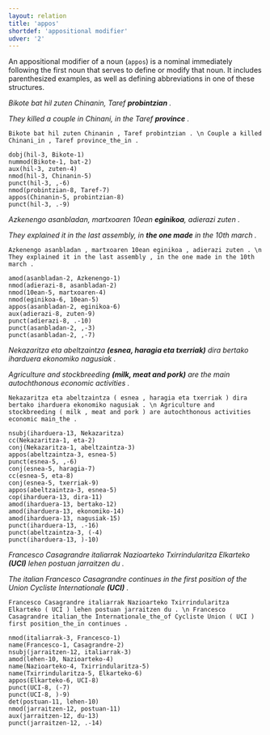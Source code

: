 ```yaml
---
layout: relation
title: 'appos'
shortdef: 'appositional modifier'
udver: '2'
---
```


An appositional modifier of a noun (`appos`) is a nominal immediately following the first noun that serves to define or modify that noun. It includes parenthesized examples, as well as defining abbreviations in one of these structures.

*Bikote bat hil zuten Chinanin, Taref **probintzian** .*

*They killed a couple in Chinani, in the Taref **province** .*

~~~ sdparse
Bikote bat hil zuten Chinanin , Taref probintzian . \n Couple a killed Chinani_in , Taref province_the_in .

dobj(hil-3, Bikote-1)
nummod(Bikote-1, bat-2)
aux(hil-3, zuten-4)
nmod(hil-3, Chinanin-5)
punct(hil-3, ,-6)
nmod(probintzian-8, Taref-7)
appos(Chinanin-5, probintzian-8)
punct(hil-3, .-9)
~~~


*Azkenengo asanbladan, martxoaren 10ean **eginikoa**, adierazi zuten .*

*They explained it in the last assembly, in **the one made** in the 10th march .*

~~~ sdparse
Azkenengo asanbladan , martxoaren 10ean eginikoa , adierazi zuten . \n They explained it in the last assembly , in the one made in the 10th march .

amod(asanbladan-2, Azkenengo-1)
nmod(adierazi-8, asanbladan-2)
nmod(10ean-5, martxoaren-4)
nmod(eginikoa-6, 10ean-5)
appos(asanbladan-2, eginikoa-6)
aux(adierazi-8, zuten-9)
punct(adierazi-8, .-10)
punct(asanbladan-2, ,-3)
punct(asanbladan-2, ,-7)
~~~


*Nekazaritza eta abeltzaintza **(esnea, haragia eta txerriak)** dira bertako iharduera ekonomiko nagusiak .*

*Agriculture and stockbreeding **(milk, meat and pork)** are the main autochthonous economic activities .*

~~~ sdparse
Nekazaritza eta abeltzaintza ( esnea , haragia eta txerriak ) dira bertako iharduera ekonomiko nagusiak . \n Agriculture and stockbreeding ( milk , meat and pork ) are autochthonous activities economic main_the .

nsubj(iharduera-13, Nekazaritza)
cc(Nekazaritza-1, eta-2)
conj(Nekazaritza-1, abeltzaintza-3)
appos(abeltzaintza-3, esnea-5)
punct(esnea-5, ,-6)
conj(esnea-5, haragia-7)
cc(esnea-5, eta-8)
conj(esnea-5, txerriak-9)
appos(abeltzaintza-3, esnea-5)
cop(iharduera-13, dira-11)
amod(iharduera-13, bertako-12)
amod(iharduera-13, ekonomiko-14)
amod(iharduera-13, nagusiak-15)
punct(iharduera-13, .-16)
punct(abeltzaintza-3, (-4)
punct(iharduera-13, )-10)
~~~


*Francesco Casagrandre italiarrak Nazioarteko Txirrindularitza Elkarteko **(UCI)** lehen postuan jarraitzen du .*

*The italian Francesco Casagrandre continues in the first position of the Union Cycliste Internationale **(UCI)** .*

~~~ sdparse
Francesco Casagrandre italiarrak Nazioarteko Txirrindularitza Elkarteko ( UCI ) lehen postuan jarraitzen du . \n Francesco Casagrandre italian_the Internationale_the_of Cycliste Union ( UCI ) first position_the_in continues .

nmod(italiarrak-3, Francesco-1)
name(Francesco-1, Casagrandre-2)
nsubj(jarraitzen-12, italiarrak-3)
amod(lehen-10, Nazioarteko-4)
name(Nazioarteko-4, Txirrindularitza-5)
name(Txirrindularitza-5, Elkarteko-6)
appos(Elkarteko-6, UCI-8)
punct(UCI-8, (-7)
punct(UCI-8, )-9)
det(postuan-11, lehen-10)
nmod(jarraitzen-12, postuan-11)
aux(jarraitzen-12, du-13)
punct(jarraitzen-12, .-14)
~~~


<!-- Interlanguage links updated So kvě 14 19:03:02 CEST 2022 -->
